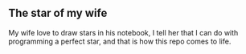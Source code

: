 ## The star of my wife

My wife love to draw stars in his notebook, I tell her that I can do with programming a perfect star, and that is how this repo comes to life.
